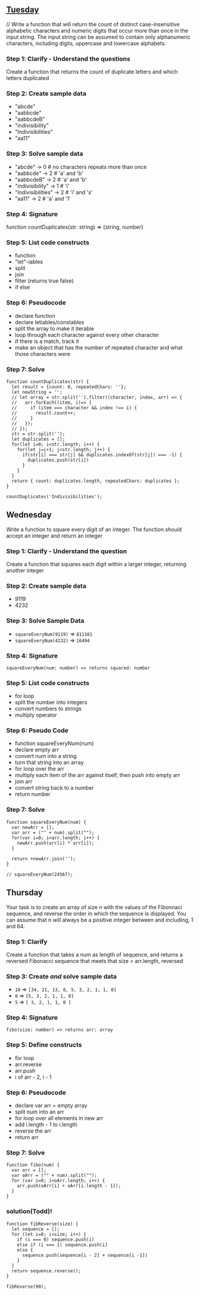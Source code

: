 ## [Tuesday](http://www.codewars.com/kata/counting-duplicates/train/javascript)

// Write a function that will return the count of distinct case-insensitive alphabetic characters and numeric digits that occur more than once in the input string. The input string can be assumed to contain only alphanumeric characters, including digits, uppercase and lowercase alphabets.

### Step 1: Clarify - Understand the questions
Create a function that returns the count of duplicate letters and which letters duplicated

### Step 2: Create sample data
- "abcde" 
- "aabbcde" 
- "aabbcdeB" 
- "indivisibility" 
- "Indivisibilities"
- "aa11"

### Step 3: Solve sample data
- "abcde" -> 0 # no characters repeats more than once
- "aabbcde" -> 2 # 'a' and 'b'
- "aabbcdeB" -> 2 # 'a' and 'b'
- "indivisibility" -> 1 # 'i'
- "Indivisibilities" -> 2 # 'i' and 's'
- "aa11" -> 2 # 'a' and '1'

### Step 4: Signature
function countDuplicates(str: string) => {string, number}

### Step 5: List code constructs
- function
- "let"-iables
- split
- join
- filter (returns true false)
- if else

### Step 6: Pseudocode 
- declare function
- declare letiables/constables
- split the array to make it iterable 
- loop through each character against every other character
- if there is a match, track it
- make an object that has the number of repeated character and what those characters were 

### Step 7: Solve
```
function countDuplicates(str) {
  let result = {count: 0, repeatedChars: ''};
  let newString = '';
  // let array = str.split('').filter((character, index, arr) => {
  //   arr.forEach((item, i)=> {
  //     if (item === character && index !== i) {
  //       result.count++;
  //     }
  //   });
  // });
  str = str.split('');
  let duplicates = [];
  for(let i=0; i<str.length; i++) {
    for(let j=i+1; j<str.length; j++) {
      if(str[i] === str[j] && duplicates.indexOf(str[j]) === -1) {
        duplicates.push(str[i])
      }
    }
  }
  return { count: duplicates.length, repeatedChars: duplicates };
}

countDuplicates('Indivisibilities');
```

## Wednesday

Write a function to square every digit of an integer.
The function should accept an integer and return an integer

### Step 1: Clarify - Understand the question
Create a function that squares each digit within a larger integer, returning another integer

### Step 2: Create sample data
- 9119
- 4232

### Step 3: Solve Sample Data
- `squareEveryNum(9119)` => `811181`
- `squareEveryNum(4232)` => `16494`

### Step 4: Signature
`squareEveryNum(num: number) => returns squared: number`

### Step 5: List code constructs
- for loop
- split the number into integers
- convert numbers to strings
- multiply operator

### Step 6: Pseudo Code
- function squareEveryNum(num)
- declare empty arr
- convert num into a string
- turn that string into an array
- for loop over the arr
- multiply each item of the arr against itself, then push into empty arr
- join arr
- convert string back to a number
- return number

### Step 7: Solve
```
function squareEveryNum(num) {
  var newArr = [];
  var arr = ("" + num).split("");
  for(var i=0; i<arr.length; i++) {
    newArr.push(arr[i] * arr[i]);
  }
  
  return +newArr.join('');
}

// squareEveryNum(24567);
```

## Thursday

Your task is to create an array of size n with the values of the Fibonnaci sequence, and reverse the order in which the sequence is displayed.
You can assume that n will always be a positive integer between and including, 1 and 64.

### Step 1: Clarify
Create a function that takes a num as length of sequence, and returns a reversed Fibonacci sequence that meets that size = arr.length, reversed

### Step 3: Create _and_ solve sample data
- `10` => `[34, 21, 13, 8, 5, 3, 2, 1, 1, 0]`
- `6` => `[5, 3, 2, 1, 1, 0]`
- `5` => `[ 3, 2, 1, 1, 0 ]`

### Step 4: Signature
`fibo(size: number) => returns arr: array`

### Step 5: Define constructs
- for loop
- arr.reverse
- arr.push
- i of arr - 2, i - 1

### Step 6: Pseudocode
- declare var arr = empty array 
- split num into an arr 
- for loop over all elements in new arr 
- add i.length - 1 to i.length
- reverse the arr 
- return arr

### Step 7: Solve
```
function fibo(num) {
  var arr = [];
  var oArr = ("" + num).split("");
  for (var i=0; i<oArr.length; i++) {
    arr.push(oArr[i] + oArr[i.length - 1]);
  }
}
```

### solution(Todd)!
```
function fibReverse(size) {
  let sequence = [];
  for (let i=0; i<size; i++) {
    if (i === 0) sequence.push(i)
    else if (i === 1) sequence.push(i)
    else {
      sequence.push(sequence[i - 2] + sequence[i -1])
    }
  }
  return sequence.reverse();
}

fibReverse(90);
```